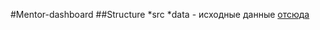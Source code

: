 #Mentor-dashboard
##Structure
*src
  *data - исходные данные [отсюда](https://drive.google.com/drive/folders/1ULj8KjnNNCgUdGunQ1TY00dNbCsqAsHW)
